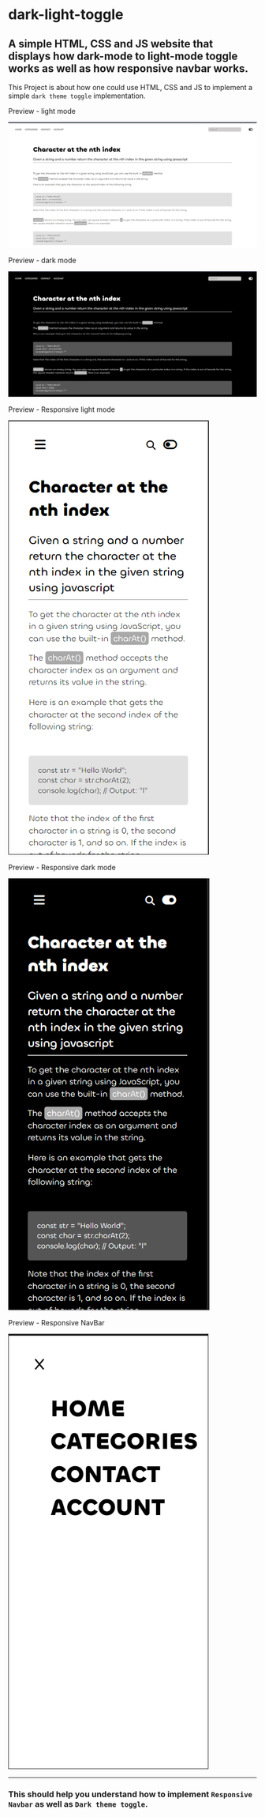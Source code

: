 # dark-light-toggle
A simple HTML, CSS and JS website that displays how dark-mode to light-mode toggle works as well as how responsive navbar works.
---

This Project is about how one could use HTML, CSS and JS to implement a simple `dark theme toggle` implementation.

Preview - light mode

![light mode image preview](preview/img1-light.png)

Preview - dark mode

![dark mode image preview](preview/img-dark.png)

Preview - Responsive light mode

![responsive light mode](preview/resp-light-non.png)

Preview - Responsive dark mode

![responsive dark mode](preview/resp-dark-non.png)

Preview - Responsive NavBar

![responsive navbar](preview/resp-navbar.png)

---

### This should help you understand how to implement `Responsive Navbar` as well as `Dark theme toggle`.